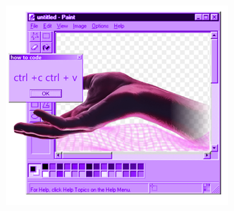 <p align="right">
<img src="https://raw.githubusercontent.com/visiblyconfused/visiblyconfused/main/New%20Project.png" alt="drawing" width="550"/>
</p>

